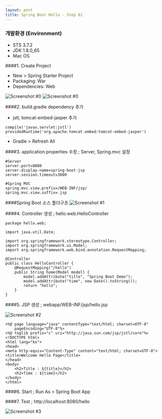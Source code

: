 ```yaml
---
layout: post
title: Spring Boot Hello - Step 01
---
```


### 개발환경 (Environment)
* STS 3.7.2
* JDK 1.8.0_65
* Mac OS

####1. Create Project
* New > Spring Starter Project
* Packaging: War
* Dependencies: Web

![Screenshot #0](https://github.com/wall72/wall72.github.io/blob/master/images/spring-boot-01.tiff?raw=true)
![Screenshot #0](https://github.com/wall72/wall72.github.io/blob/master/images/spring-boot-02.tiff?raw=true)

####2. build.gradle dependency 추가
* jstl, tomcat-embed-jasper 추가

```{.no-highlight}
compile('javax.servlet:jstl')
providedRuntime('org.apache.tomcat.embed:tomcat-embed-jasper')
```

* Gradle > Refresh All

####3. application.properties 수정
; Server, Spring.mvc 설정

```{.no-highlight}
#Server
server.port=8080
server.display-name=spring-boot-jsp
server.session.timeout=3600

#Spring MVC
spring.mvc.view.prefix=/WEB-INF/jsp/
spring.mvc.view.suffix=.jsp
```

####Spring Boot 소스 폴더구조
![Screenshot #1](https://github.com/wall72/wall72.github.io/blob/master/images/spring-boot-06.png?raw=true)

####4. Controller 생성
; hello.web.HelloController

```{.java}
package hello.web;

import java.util.Date;

import org.springframework.stereotype.Controller;
import org.springframework.ui.Model;
import org.springframework.web.bind.annotation.RequestMapping;

@Controller
public class HelloController {
    @RequestMapping("/hello")
    public String home(Model model) {
        model.addAttribute("title", "Spring Boot Demo");
        model.addAttribute("time", new Date().toString());
        return "hello";
    }
}
```

####5. JSP 생성
; webapp/WEB-INF/jsp/hello.jsp

![Screenshot #2](https://github.com/wall72/wall72.github.io/blob/master/images/spring-boot-04.tiff?raw=true)

```{.jsp}
<%@ page language="java" contentType="text/html; charset=UTF-8"
    pageEncoding="UTF-8"%>
<%@ taglib prefix="c" uri="http://java.sun.com/jsp/jstl/core"%>
<!DOCTYPE html>
<html lang="ko">
<head>
<meta http-equiv="Content-Type" content="text/html; charset=UTF-8">
<title>Welcome Hello Page</title>
</head>
<body>
    <h2>Title : ${title}</h2>
    <h2>Time : ${time}</h2>
</body>
</html>
```

####6. Start
; Run As > Spring Boot App

####7. Test
; http://localhost:8080/hello

![Screenshot #3](https://github.com/wall72/wall72.github.io/blob/master/images/spring-boot-05.tiff?raw=true)
